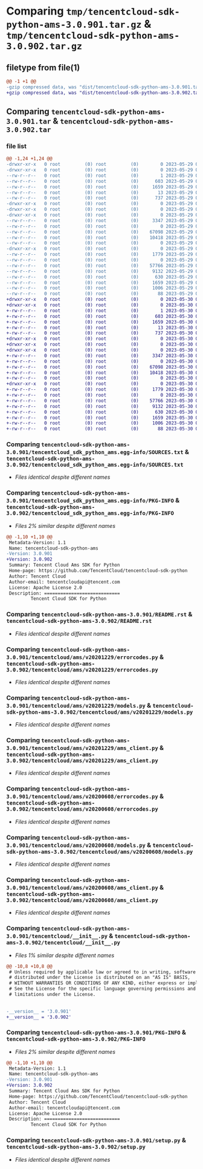 # Comparing `tmp/tencentcloud-sdk-python-ams-3.0.901.tar.gz` & `tmp/tencentcloud-sdk-python-ams-3.0.902.tar.gz`

## filetype from file(1)

```diff
@@ -1 +1 @@
-gzip compressed data, was "dist/tencentcloud-sdk-python-ams-3.0.901.tar", last modified: Mon May 29 02:15:41 2023, max compression
+gzip compressed data, was "dist/tencentcloud-sdk-python-ams-3.0.902.tar", last modified: Tue May 30 00:14:12 2023, max compression
```

## Comparing `tencentcloud-sdk-python-ams-3.0.901.tar` & `tencentcloud-sdk-python-ams-3.0.902.tar`

### file list

```diff
@@ -1,24 +1,24 @@
-drwxr-xr-x   0 root         (0) root         (0)        0 2023-05-29 02:15:41.000000 tencentcloud-sdk-python-ams-3.0.901/
-drwxr-xr-x   0 root         (0) root         (0)        0 2023-05-29 02:15:41.000000 tencentcloud-sdk-python-ams-3.0.901/tencentcloud_sdk_python_ams.egg-info/
--rw-r--r--   0 root         (0) root         (0)        1 2023-05-29 02:15:41.000000 tencentcloud-sdk-python-ams-3.0.901/tencentcloud_sdk_python_ams.egg-info/dependency_links.txt
--rw-r--r--   0 root         (0) root         (0)      603 2023-05-29 02:15:41.000000 tencentcloud-sdk-python-ams-3.0.901/tencentcloud_sdk_python_ams.egg-info/SOURCES.txt
--rw-r--r--   0 root         (0) root         (0)     1659 2023-05-29 02:15:41.000000 tencentcloud-sdk-python-ams-3.0.901/tencentcloud_sdk_python_ams.egg-info/PKG-INFO
--rw-r--r--   0 root         (0) root         (0)       13 2023-05-29 02:15:41.000000 tencentcloud-sdk-python-ams-3.0.901/tencentcloud_sdk_python_ams.egg-info/top_level.txt
--rw-r--r--   0 root         (0) root         (0)      737 2023-05-29 02:15:41.000000 tencentcloud-sdk-python-ams-3.0.901/README.rst
-drwxr-xr-x   0 root         (0) root         (0)        0 2023-05-29 02:15:41.000000 tencentcloud-sdk-python-ams-3.0.901/tencentcloud/
-drwxr-xr-x   0 root         (0) root         (0)        0 2023-05-29 02:15:41.000000 tencentcloud-sdk-python-ams-3.0.901/tencentcloud/ams/
-drwxr-xr-x   0 root         (0) root         (0)        0 2023-05-29 02:15:41.000000 tencentcloud-sdk-python-ams-3.0.901/tencentcloud/ams/v20201229/
--rw-r--r--   0 root         (0) root         (0)     3347 2023-05-29 02:15:41.000000 tencentcloud-sdk-python-ams-3.0.901/tencentcloud/ams/v20201229/errorcodes.py
--rw-r--r--   0 root         (0) root         (0)        0 2023-05-29 02:15:41.000000 tencentcloud-sdk-python-ams-3.0.901/tencentcloud/ams/v20201229/__init__.py
--rw-r--r--   0 root         (0) root         (0)    67098 2023-05-29 02:15:41.000000 tencentcloud-sdk-python-ams-3.0.901/tencentcloud/ams/v20201229/models.py
--rw-r--r--   0 root         (0) root         (0)    10418 2023-05-29 02:15:41.000000 tencentcloud-sdk-python-ams-3.0.901/tencentcloud/ams/v20201229/ams_client.py
--rw-r--r--   0 root         (0) root         (0)        0 2023-05-29 02:15:41.000000 tencentcloud-sdk-python-ams-3.0.901/tencentcloud/ams/__init__.py
-drwxr-xr-x   0 root         (0) root         (0)        0 2023-05-29 02:15:41.000000 tencentcloud-sdk-python-ams-3.0.901/tencentcloud/ams/v20200608/
--rw-r--r--   0 root         (0) root         (0)     1779 2023-05-29 02:15:41.000000 tencentcloud-sdk-python-ams-3.0.901/tencentcloud/ams/v20200608/errorcodes.py
--rw-r--r--   0 root         (0) root         (0)        0 2023-05-29 02:15:41.000000 tencentcloud-sdk-python-ams-3.0.901/tencentcloud/ams/v20200608/__init__.py
--rw-r--r--   0 root         (0) root         (0)    57766 2023-05-29 02:15:41.000000 tencentcloud-sdk-python-ams-3.0.901/tencentcloud/ams/v20200608/models.py
--rw-r--r--   0 root         (0) root         (0)     9132 2023-05-29 02:15:41.000000 tencentcloud-sdk-python-ams-3.0.901/tencentcloud/ams/v20200608/ams_client.py
--rw-r--r--   0 root         (0) root         (0)      630 2023-05-29 02:15:41.000000 tencentcloud-sdk-python-ams-3.0.901/tencentcloud/__init__.py
--rw-r--r--   0 root         (0) root         (0)     1659 2023-05-29 02:15:41.000000 tencentcloud-sdk-python-ams-3.0.901/PKG-INFO
--rw-r--r--   0 root         (0) root         (0)     1006 2023-05-29 02:15:41.000000 tencentcloud-sdk-python-ams-3.0.901/setup.py
--rw-r--r--   0 root         (0) root         (0)       88 2023-05-29 02:15:41.000000 tencentcloud-sdk-python-ams-3.0.901/setup.cfg
+drwxr-xr-x   0 root         (0) root         (0)        0 2023-05-30 00:14:12.000000 tencentcloud-sdk-python-ams-3.0.902/
+drwxr-xr-x   0 root         (0) root         (0)        0 2023-05-30 00:14:12.000000 tencentcloud-sdk-python-ams-3.0.902/tencentcloud_sdk_python_ams.egg-info/
+-rw-r--r--   0 root         (0) root         (0)        1 2023-05-30 00:14:12.000000 tencentcloud-sdk-python-ams-3.0.902/tencentcloud_sdk_python_ams.egg-info/dependency_links.txt
+-rw-r--r--   0 root         (0) root         (0)      603 2023-05-30 00:14:12.000000 tencentcloud-sdk-python-ams-3.0.902/tencentcloud_sdk_python_ams.egg-info/SOURCES.txt
+-rw-r--r--   0 root         (0) root         (0)     1659 2023-05-30 00:14:12.000000 tencentcloud-sdk-python-ams-3.0.902/tencentcloud_sdk_python_ams.egg-info/PKG-INFO
+-rw-r--r--   0 root         (0) root         (0)       13 2023-05-30 00:14:12.000000 tencentcloud-sdk-python-ams-3.0.902/tencentcloud_sdk_python_ams.egg-info/top_level.txt
+-rw-r--r--   0 root         (0) root         (0)      737 2023-05-30 00:14:12.000000 tencentcloud-sdk-python-ams-3.0.902/README.rst
+drwxr-xr-x   0 root         (0) root         (0)        0 2023-05-30 00:14:12.000000 tencentcloud-sdk-python-ams-3.0.902/tencentcloud/
+drwxr-xr-x   0 root         (0) root         (0)        0 2023-05-30 00:14:12.000000 tencentcloud-sdk-python-ams-3.0.902/tencentcloud/ams/
+drwxr-xr-x   0 root         (0) root         (0)        0 2023-05-30 00:14:12.000000 tencentcloud-sdk-python-ams-3.0.902/tencentcloud/ams/v20201229/
+-rw-r--r--   0 root         (0) root         (0)     3347 2023-05-30 00:14:12.000000 tencentcloud-sdk-python-ams-3.0.902/tencentcloud/ams/v20201229/errorcodes.py
+-rw-r--r--   0 root         (0) root         (0)        0 2023-05-30 00:14:12.000000 tencentcloud-sdk-python-ams-3.0.902/tencentcloud/ams/v20201229/__init__.py
+-rw-r--r--   0 root         (0) root         (0)    67098 2023-05-30 00:14:12.000000 tencentcloud-sdk-python-ams-3.0.902/tencentcloud/ams/v20201229/models.py
+-rw-r--r--   0 root         (0) root         (0)    10418 2023-05-30 00:14:12.000000 tencentcloud-sdk-python-ams-3.0.902/tencentcloud/ams/v20201229/ams_client.py
+-rw-r--r--   0 root         (0) root         (0)        0 2023-05-30 00:14:12.000000 tencentcloud-sdk-python-ams-3.0.902/tencentcloud/ams/__init__.py
+drwxr-xr-x   0 root         (0) root         (0)        0 2023-05-30 00:14:12.000000 tencentcloud-sdk-python-ams-3.0.902/tencentcloud/ams/v20200608/
+-rw-r--r--   0 root         (0) root         (0)     1779 2023-05-30 00:14:12.000000 tencentcloud-sdk-python-ams-3.0.902/tencentcloud/ams/v20200608/errorcodes.py
+-rw-r--r--   0 root         (0) root         (0)        0 2023-05-30 00:14:12.000000 tencentcloud-sdk-python-ams-3.0.902/tencentcloud/ams/v20200608/__init__.py
+-rw-r--r--   0 root         (0) root         (0)    57766 2023-05-30 00:14:12.000000 tencentcloud-sdk-python-ams-3.0.902/tencentcloud/ams/v20200608/models.py
+-rw-r--r--   0 root         (0) root         (0)     9132 2023-05-30 00:14:12.000000 tencentcloud-sdk-python-ams-3.0.902/tencentcloud/ams/v20200608/ams_client.py
+-rw-r--r--   0 root         (0) root         (0)      630 2023-05-30 00:14:12.000000 tencentcloud-sdk-python-ams-3.0.902/tencentcloud/__init__.py
+-rw-r--r--   0 root         (0) root         (0)     1659 2023-05-30 00:14:12.000000 tencentcloud-sdk-python-ams-3.0.902/PKG-INFO
+-rw-r--r--   0 root         (0) root         (0)     1006 2023-05-30 00:14:12.000000 tencentcloud-sdk-python-ams-3.0.902/setup.py
+-rw-r--r--   0 root         (0) root         (0)       88 2023-05-30 00:14:12.000000 tencentcloud-sdk-python-ams-3.0.902/setup.cfg
```

### Comparing `tencentcloud-sdk-python-ams-3.0.901/tencentcloud_sdk_python_ams.egg-info/SOURCES.txt` & `tencentcloud-sdk-python-ams-3.0.902/tencentcloud_sdk_python_ams.egg-info/SOURCES.txt`

 * *Files identical despite different names*

### Comparing `tencentcloud-sdk-python-ams-3.0.901/tencentcloud_sdk_python_ams.egg-info/PKG-INFO` & `tencentcloud-sdk-python-ams-3.0.902/tencentcloud_sdk_python_ams.egg-info/PKG-INFO`

 * *Files 2% similar despite different names*

```diff
@@ -1,10 +1,10 @@
 Metadata-Version: 1.1
 Name: tencentcloud-sdk-python-ams
-Version: 3.0.901
+Version: 3.0.902
 Summary: Tencent Cloud Ams SDK for Python
 Home-page: https://github.com/TencentCloud/tencentcloud-sdk-python
 Author: Tencent Cloud
 Author-email: tencentcloudapi@tencent.com
 License: Apache License 2.0
 Description: ============================
         Tencent Cloud SDK for Python
```

### Comparing `tencentcloud-sdk-python-ams-3.0.901/README.rst` & `tencentcloud-sdk-python-ams-3.0.902/README.rst`

 * *Files identical despite different names*

### Comparing `tencentcloud-sdk-python-ams-3.0.901/tencentcloud/ams/v20201229/errorcodes.py` & `tencentcloud-sdk-python-ams-3.0.902/tencentcloud/ams/v20201229/errorcodes.py`

 * *Files identical despite different names*

### Comparing `tencentcloud-sdk-python-ams-3.0.901/tencentcloud/ams/v20201229/models.py` & `tencentcloud-sdk-python-ams-3.0.902/tencentcloud/ams/v20201229/models.py`

 * *Files identical despite different names*

### Comparing `tencentcloud-sdk-python-ams-3.0.901/tencentcloud/ams/v20201229/ams_client.py` & `tencentcloud-sdk-python-ams-3.0.902/tencentcloud/ams/v20201229/ams_client.py`

 * *Files identical despite different names*

### Comparing `tencentcloud-sdk-python-ams-3.0.901/tencentcloud/ams/v20200608/errorcodes.py` & `tencentcloud-sdk-python-ams-3.0.902/tencentcloud/ams/v20200608/errorcodes.py`

 * *Files identical despite different names*

### Comparing `tencentcloud-sdk-python-ams-3.0.901/tencentcloud/ams/v20200608/models.py` & `tencentcloud-sdk-python-ams-3.0.902/tencentcloud/ams/v20200608/models.py`

 * *Files identical despite different names*

### Comparing `tencentcloud-sdk-python-ams-3.0.901/tencentcloud/ams/v20200608/ams_client.py` & `tencentcloud-sdk-python-ams-3.0.902/tencentcloud/ams/v20200608/ams_client.py`

 * *Files identical despite different names*

### Comparing `tencentcloud-sdk-python-ams-3.0.901/tencentcloud/__init__.py` & `tencentcloud-sdk-python-ams-3.0.902/tencentcloud/__init__.py`

 * *Files 1% similar despite different names*

```diff
@@ -10,8 +10,8 @@
 # Unless required by applicable law or agreed to in writing, software
 # distributed under the License is distributed on an "AS IS" BASIS,
 # WITHOUT WARRANTIES OR CONDITIONS OF ANY KIND, either express or implied.
 # See the License for the specific language governing permissions and
 # limitations under the License.
 
 
-__version__ = '3.0.901'
+__version__ = '3.0.902'
```

### Comparing `tencentcloud-sdk-python-ams-3.0.901/PKG-INFO` & `tencentcloud-sdk-python-ams-3.0.902/PKG-INFO`

 * *Files 2% similar despite different names*

```diff
@@ -1,10 +1,10 @@
 Metadata-Version: 1.1
 Name: tencentcloud-sdk-python-ams
-Version: 3.0.901
+Version: 3.0.902
 Summary: Tencent Cloud Ams SDK for Python
 Home-page: https://github.com/TencentCloud/tencentcloud-sdk-python
 Author: Tencent Cloud
 Author-email: tencentcloudapi@tencent.com
 License: Apache License 2.0
 Description: ============================
         Tencent Cloud SDK for Python
```

### Comparing `tencentcloud-sdk-python-ams-3.0.901/setup.py` & `tencentcloud-sdk-python-ams-3.0.902/setup.py`

 * *Files identical despite different names*

